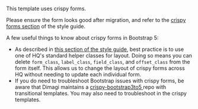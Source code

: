 This template uses crispy forms.

Please ensure the form looks good after migration, and refer to the
<a href="https://www.commcarehq.org/styleguide/b5/organisms/forms/#crispy-forms" target="_blank">crispy forms
section</a> of the style guide.

A few useful things to know about crispy forms in Bootstrap 5:

* As described in <a href="https://www.commcarehq.org/styleguide/b5/organisms/forms/#crispy-forms-simple"
target="_blank">this section of the style guide</a>, best practice is to use one of HQ's standard helper classes
for layout. Doing so means you can delete <code>form_class</code>, <code>label_class</code>,
<code>field_class</code>, and <code>offset_class</code> from the form itself. This allows us to change the layout
of crispy forms across HQ without needing to update each individual form.
* If you do need to troubleshoot Bootstrap issues with crispy forms, be aware that Dimagi maintains a <a
href="https://github.com/dimagi/crispy-bootstrap3to5" target="_blank">crispy-bootstrap3to5 </a> repo with
transitional templates. You may also need to troubleshoot in the crispy templates.
